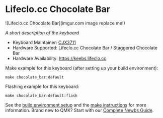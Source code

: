 # Lifeclo.cc Chocolate Bar

![Lifeclo.cc Chocolate Bar](imgur.com image replace me!)

*A short description of the keyboard*

* Keyboard Maintainer: [CJX3711](https://github.com/cjx3711)
* Hardware Supported: Lifeclo.cc Chocolate Bar / Staggered Chocolate Bar
* Hardware Availability: https://keebs.lifeclo.cc

Make example for this keyboard (after setting up your build environment):

    make chocolate_bar:default

Flashing example for this keyboard:

    make chocolate_bar:default:flash

See the [build environment setup](https://docs.qmk.fm/#/getting_started_build_tools) and the [make instructions](https://docs.qmk.fm/#/getting_started_make_guide) for more information. Brand new to QMK? Start with our [Complete Newbs Guide](https://docs.qmk.fm/#/newbs).
